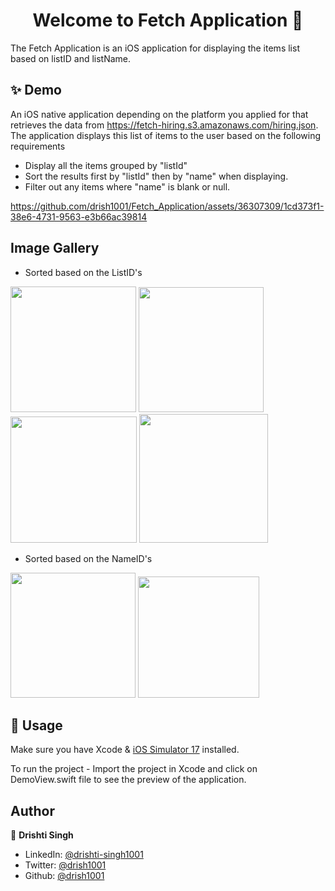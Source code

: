 
<h1 align="center">Welcome to Fetch Application 👋</h1>

The Fetch Application is an iOS application for displaying the items list based on listID and listName.

## ✨ Demo
An iOS native application depending on the platform you applied for that retrieves the data from https://fetch-hiring.s3.amazonaws.com/hiring.json. The application displays this list of items to the user based on the following requirements
-  Display all the items grouped by "listId"
-  Sort the results first by "listId" then by "name" when displaying.
-  Filter out any items where "name" is blank or null.

https://github.com/drish1001/Fetch_Application/assets/36307309/1cd373f1-38e6-4731-9563-e3b66ac39814

## Image Gallery

-  Sorted based on the ListID's
<img width="201" src="https://github.com/drish1001/Fetch_Application/assets/36307309/ed2bbd6a-0ae9-418d-8ffc-7121db93ceab">
<img width="200" src="https://github.com/drish1001/Fetch_Application/assets/36307309/4f27cfa9-9314-41f7-aee3-ccc739fcf58b">
<img width="202" src="https://github.com/drish1001/Fetch_Application/assets/36307309/b46b92bb-2352-4771-887e-756fc46249f4">
<img width="206" src="https://github.com/drish1001/Fetch_Application/assets/36307309/82e5d6f0-8353-4d16-a4f8-6608722fc043">

-  Sorted based on the NameID's
<img width="200" src="https://github.com/drish1001/Fetch_Application/assets/36307309/04d1615f-9240-45e1-9f51-218441dc2ba4">
<img width="194" src="https://github.com/drish1001/Fetch_Application/assets/36307309/dd6c38e8-835e-4edf-95ba-6aefdb0d3bb7">

## 🚀 Usage

Make sure you have Xcode & [iOS Simulator 17](https://developer.apple.com/documentation/xcode/installing-additional-simulator-runtimes) installed.

To run the project - Import the project in Xcode and click on DemoView.swift file to see the preview of the application.

## Author

👤 **Drishti Singh**

- LinkedIn: [@drishti-singh1001](https://linkedin.com/drishti-singh1001)
- Twitter: [@drish1001](https://twitter.com/Drish1001)
- Github: [@drish1001](https://github.com/drish1001)
